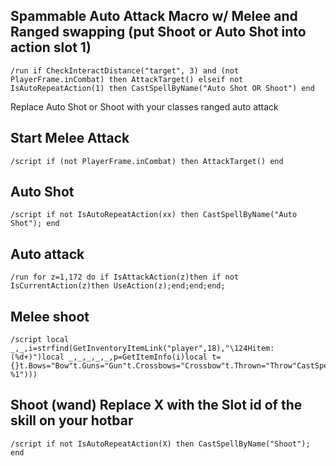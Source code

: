 ## Spammable Auto Attack Macro w/ Melee and Ranged swapping (put Shoot or Auto Shot into action slot 1)
```
/run if CheckInteractDistance("target", 3) and (not PlayerFrame.inCombat) then AttackTarget() elseif not IsAutoRepeatAction(1) then CastSpellByName("Auto Shot OR Shoot") end
```
Replace Auto Shot or Shoot with your classes ranged auto attack

 

## Start Melee Attack
```
/script if (not PlayerFrame.inCombat) then AttackTarget() end
```
 

## Auto Shot
```
/script if not IsAutoRepeatAction(xx) then CastSpellByName("Auto Shot"); end
```
 

## Auto attack
```
/run for z=1,172 do if IsAttackAction(z)then if not IsCurrentAction(z)then UseAction(z);end;end;end;
```
 

## Melee shoot
```
/script local _,_,i=strfind(GetInventoryItemLink("player",18),"\124Hitem:(%d+)")local _,_,_,_,_,p=GetItemInfo(i)local t={}t.Bows="Bow"t.Guns="Gun"t.Crossbows="Crossbow"t.Thrown="Throw"CastSpellByName((string.gsub(t[p],"^([^T])","Shoot %1")))
```
 

## Shoot (wand) Replace X with the Slot id of the skill on your hotbar 
```
/script if not IsAutoRepeatAction(X) then CastSpellByName("Shoot"); end
```